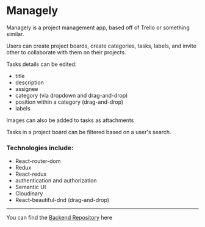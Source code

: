 # Managely

Managely is a project management app, based off of Trello or something similar.

Users can create project boards, create categories, tasks, labels, and invite other to collaborate with them on their projects.

Tasks details can be edited:
- title
- description
- assignee
- category (via dropdown and drag-and-drop)
- position within a category (drag-and-drop)
- labels

Images can also be added to tasks as attachments

Tasks in a project board can be filtered based on a user's search.


### Technologies include:

- React-router-dom
- Redux
- React-redux
- authentication and authorization
- Semantic UI
- Cloudinary
- React-beautiful-dnd (drag-and-drop)
---
You can find the [Backend Repository](https://github.com/elishevaelbaz/project-manager-api) here